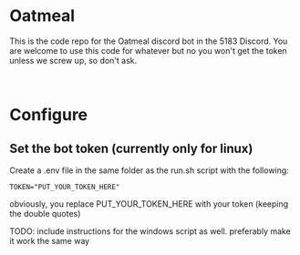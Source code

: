 # Oatmeal

This is the code repo for the Oatmeal discord bot in the 5183 Discord. You are welcome to use this code for whatever but no you won't get the token unless we screw up, so don't ask. 

<!--- TODO: Provide instructions on how to build project and requirements to run project --->

</br>

# Configure
## Set the bot token (currently only for linux)
Create a .env file in the same folder as the run.sh script with the following:

    TOKEN="PUT_YOUR_TOKEN_HERE"

obviously, you replace PUT_YOUR_TOKEN_HERE with your token (keeping the double quotes)

TODO: include instructions for the windows script as well. preferably make it work the same way
</br>
